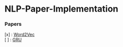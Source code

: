 # NLP-Paper-Implementation
### Papers
[x] : [Word2Vec](https://arxiv.org/abs/1301.3781)  
[ ] : [GRU](https://arxiv.org/abs/1412.3555)

